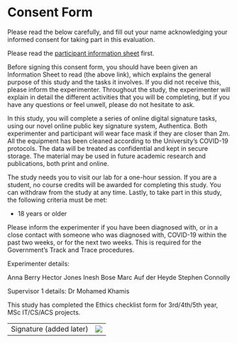 # Consent Form

Please read the below carefully, and fill out your name acknowledging your informed consent for taking part in this evaluation.

Please read the [participant information sheet](./Participant%20Information.md) first.

Before signing this consent form, you should have been given an Information Sheet to read (the above link), which explains the general purpose of this study and the tasks it involves. If you did not receive this, please inform the experimenter. Throughout the study, the experimenter will explain in detail the different activities that you will be completing, but if you have any questions or feel unwell, please do not hesitate to ask.

In this study, you will complete a series of online digital signature tasks, using our novel online public key signature system, Authentica. Both experimenter and participant will wear face mask if they are closer than 2m. All the equipment has been cleaned according to the University’s COVID-19 protocols. The data will be treated as confidential and kept in secure storage. The material may be used in future academic research and publications, both print and online.

The study needs you to visit our lab for a one-hour session. If you are a student, no course credits will be awarded for completing this study. You can withdraw from the study at any time. Lastly, to take part in this study, the following criteria must be met:

- 18 years or older

Please inform the experimenter if you have been diagnosed with, or in a close contact with someone who was diagnosed with, COVID-19 within the past two weeks, or for the next two weeks. This is required for the Government’s Track and Trace procedures.

Experimenter details:

Anna Berry
Hector Jones
Inesh Bose
Marc Auf der Heyde
Stephen Connolly

Supervisor 1 details:   Dr Mohamed Khamis

This study has completed the Ethics checklist form for 3rd/4th/5th year, MSc IT/CS/ACS projects.

<table>
<tbody>
  <tr>
    <td>Signature (added later)</td>
    <td><img src="https://img.shields.io/endpoint?url=https://authentica-io.vercel.app/api/024d2277f99a3a2a4a93b6ef902de32bdfa101b4da597718342e2d4c45f129e5f7/b9f450b217c52f277c35d6963f99906a7904db5ac7b054d07bcb063dfe90909e/"></td>
  </tr>
</tbody>
</table>
